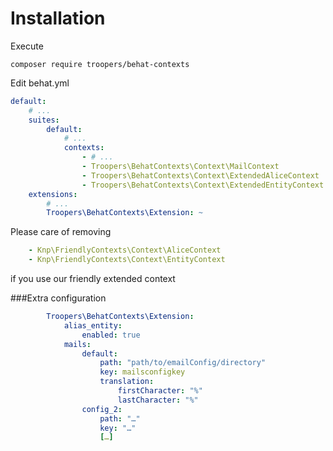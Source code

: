 Installation
============

Execute

```
composer require troopers/behat-contexts 
```

Edit behat.yml
```yaml
default:
    # ...
    suites:
        default:
            # ...
            contexts:
                - # ...
                - Troopers\BehatContexts\Context\MailContext
                - Troopers\BehatContexts\Context\ExtendedAliceContext
                - Troopers\BehatContexts\Context\ExtendedEntityContext
    extensions:
        # ...
        Troopers\BehatContexts\Extension: ~
```

Please care of removing 
```yaml
    - Knp\FriendlyContexts\Context\AliceContext
    - Knp\FriendlyContexts\Context\EntityContext
```
if you use our friendly extended context



###Extra configuration

```yaml
        Troopers\BehatContexts\Extension:   
            alias_entity:
                enabled: true
            mails:
                default:
                    path: "path/to/emailConfig/directory"
                    key: mailsconfigkey
                    translation:
                        firstCharacter: "%"
                        lastCharacter: "%"
                config_2:
                    path: "…"
                    key: "…"
                    […]
```